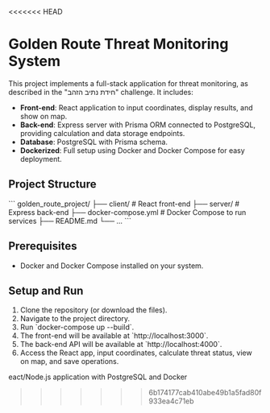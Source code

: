 <<<<<<< HEAD
# Golden Route Threat Monitoring System

This project implements a full-stack application for threat monitoring, as described in the "חידת נתיב הזהב" challenge. It includes:

- **Front-end**: React application to input coordinates, display results, and show on map.
- **Back-end**: Express server with Prisma ORM connected to PostgreSQL, providing calculation and data storage endpoints.
- **Database**: PostgreSQL with Prisma schema.
- **Dockerized**: Full setup using Docker and Docker Compose for easy deployment.

## Project Structure

\`\`\`
golden_route_project/
├── client/                # React front-end
├── server/                # Express back-end
├── docker-compose.yml     # Docker Compose to run services
├── README.md
└── ...
\`\`\`

## Prerequisites

- Docker and Docker Compose installed on your system.

## Setup and Run

1. Clone the repository (or download the files).
2. Navigate to the project directory.
3. Run \`docker-compose up --build\`.
4. The front-end will be available at \`http://localhost:3000\`.
5. The back-end API will be available at \`http://localhost:4000\`.
6. Access the React app, input coordinates, calculate threat status, view on map, and save operations.

eact/Node.js application with PostgreSQL and Docker
>>>>>>> 6b174177cab410abe49b1a5fad80f933ea4c71eb
